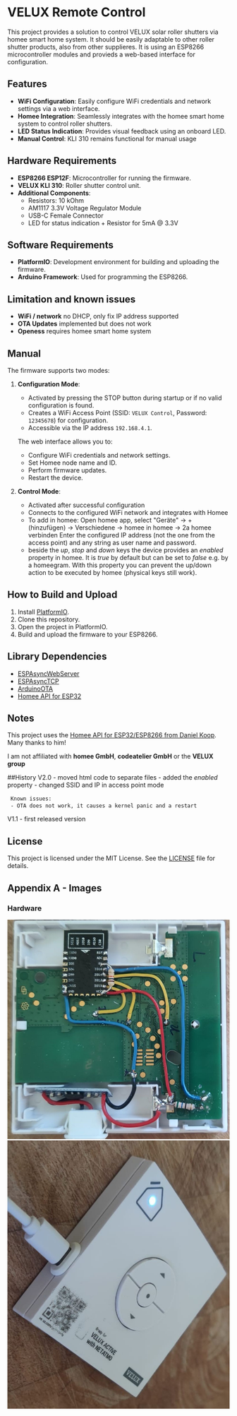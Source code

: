 # VELUX Remote Control

This project provides a solution to control VELUX solar roller shutters via homee smart home system. It should be easily adaptable to other roller shutter products, also from other supplieres.
It is using an ESP8266 microcontroller modules and provieds a web-based interface for configuration.

## Features

- **WiFi Configuration**: Easily configure WiFi credentials and network settings via a web interface.
- **Homee Integration**: Seamlessly integrates with the homee smart home system to control roller shutters.
- **LED Status Indication**: Provides visual feedback using an onboard LED.
- **Manual Control**: KLI 310 remains functional for manual usage

## Hardware Requirements

- **ESP8266 ESP12F**: Microcontroller for running the firmware.
- **VELUX KLI 310**: Roller shutter control unit.
- **Additional Components**:
  - Resistors: 10 kOhm
  - AM1117 3.3V Voltage Regulator Module
  - USB-C Female Connector
  - LED for status indication + Resistor for 5mA @ 3.3V

## Software Requirements

- **PlatformIO**: Development environment for building and uploading the firmware.
- **Arduino Framework**: Used for programming the ESP8266.

## Limitation and known issues
- **WiFi / network** no DHCP, only fix IP address supported
- **OTA Updates** implemented but does not work
- **Openess** requires homee smart home system


## Manual

The firmware supports two modes:

1. **Configuration Mode**: 
   - Activated by pressing the STOP button during startup or if no valid configuration is found.
   - Creates a WiFi Access Point (SSID: `VELUX Control`, Password: `12345678`) for configuration.
   - Accessible via the IP address `192.168.4.1`.

   The web interface allows you to:
   - Configure WiFi credentials and network settings.
   - Set Homee node name and ID.
   - Perform firmware updates.
   - Restart the device.


2. **Control Mode**:
   - Activated after successful configuration
   - Connects to the configured WiFi network and integrates with Homee
   - To add in homee: Open homee app, select "Geräte" -> + (hinzufügen) -> Verschiedene -> homee in homee -> 2a homee verbinden
     Enter the configured IP address (not the one from the access point) and any string as user name and password.
   - beside the _up_, _stop_ and _down_ keys the device provides an _enabled_ property in homee. It is _true_ by default but can be set to _false_ e.g. by a homeegram. With this property you can prevent the up/down action to be executed by homee (physical keys still work).
     


## How to Build and Upload

1. Install [PlatformIO](https://platformio.org/).
2. Clone this repository.
3. Open the project in PlatformIO.
4. Build and upload the firmware to your ESP8266.


## Library Dependencies

- [ESPAsyncWebServer](https://github.com/me-no-dev/ESPAsyncWebServer)
- [ESPAsyncTCP](https://github.com/me-no-dev/ESPAsyncTCP)
- [ArduinoOTA](https://github.com/esp8266/Arduino/tree/master/libraries/ArduinoOTA)
- [Homee API for ESP32](https://github.com/Oxi75/homee-api-esp32)


## Notes

This project uses the [Homee API for ESP32/ESP8266 from Daniel Koop](https://github.com/DanielKnoop/homee-api-esp32). Many thanks to him!

I am not affiliated with **homee GmbH**, **codeatelier GmbH** or the **VELUX group**


##History
V2.0 - moved html code to separate files
     - added the _enabled_ property
     - changed SSID and IP in access point mode

     Known issues: 
     - OTA does not work, it causes a kernel panic and a restart

V1.1 - first released version


## License

This project is licensed under the MIT License. See the [LICENSE](LICENSE) file for details.



## Appendix A - Images

### Hardware
![Inside View](doc/inside1.jpg)
![Outside View](doc/outside1.jpg)

